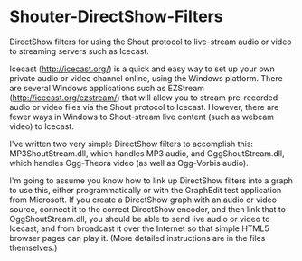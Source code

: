 # Shouter-DirectShow-Filters
DirectShow filters for using the Shout protocol to live-stream audio or video to streaming servers such as Icecast.

Icecast (http://icecast.org/) is a quick and easy way to set up your own private audio or video channel online, using the Windows platform. There are several Windows applications such as EZStream (http://icecast.org/ezstream/) that will allow you to stream pre-recorded audio or video files via the Shout protocol to Icecast. However, there are fewer ways in Windows to Shout-stream live content (such as webcam video) to Icecast.

I've written two very simple DirectShow filters to accomplish this: MP3ShoutStream.dll, which handles MP3 audio, and 
	OggShoutStream.dll, which handles Ogg-Theora video (as well as Ogg-Vorbis audio).
	
I'm going to assume you know how to link up DirectShow filters into a graph to use this, either programmatically or with the GraphEdit test application from Microsoft. If you create a DirectShow graph with an audio or video source, connect it to the correct DirectShow encoder, and then link that to OggShoutStream.dll, you should be able to send live audio or video to Icecast, and from broadcast it over the Internet so that simple HTML5 browser pages can play it. (More detailed instructions are in the files themselves.)
